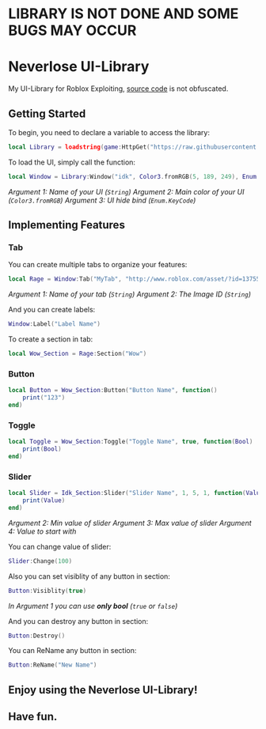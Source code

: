 # LIBRARY IS NOT DONE AND SOME BUGS MAY OCCUR


# Neverlose UI-Library

My UI-Library for Roblox Exploiting, [source code](Source.lua) is not obfuscated.

## Getting Started

To begin, you need to declare a variable to access the library:

```lua
local Library = loadstring(game:HttpGet("https://raw.githubusercontent.com/morgenzhtern/UI-Libs/main/Neverlose/Source.lua"))()
```

To load the UI, simply call the function:

```lua
local Window = Library:Window("idk", Color3.fromRGB(5, 189, 249), Enum.KeyCode.LeftShift)
```
*Argument 1: Name of your UI (`String`)*
*Argument 2: Main color of your UI (`Color3.fromRGB`)*
*Argument 3: UI hide bind (`Enum.KeyCode`)*

## Implementing Features

### Tab

You can create multiple tabs to organize your features:

```lua
local Rage = Window:Tab("MyTab", "http://www.roblox.com/asset/?id=13755099386")
```
*Argument 1: Name of your tab (`String`)*
*Argument 2: The Image ID (`String`)*

And you can create labels:

```lua
Window:Label("Label Name")
```

To create a section in tab:

```lua
local Wow_Section = Rage:Section("Wow")
```

### Button

```lua
local Button = Wow_Section:Button("Button Name", function()
    print("123")
end)
```

### Toggle

```lua
local Toggle = Wow_Section:Toggle("Toggle Name", true, function(Bool)
    print(Bool)
end)
```

### Slider

```lua
local Slider = Idk_Section:Slider("Slider Name", 1, 5, 1, function(Value)
    print(Value)
end)
```
*Argument 2: Min value of slider*
*Argument 3: Max value of slider*
*Argument 4: Value to start with*

You can change value of slider:

```lua
Slider:Change(100)
```

Also you can set visiblity of any button in section:

```lua
Button:Visiblity(true)
```
*In Argument 1 you can use **only bool** (`true` or `false`)*

And you can destroy any button in section:

```lua
Button:Destroy()
```

You can ReName any button in section:

```lua
Button:ReName("New Name")
```

## Enjoy using the Neverlose UI-Library!
## Have fun.
